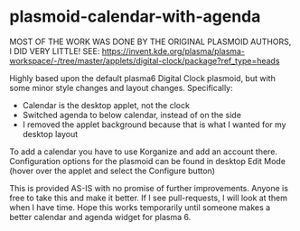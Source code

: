 # plasmoid-calendar-with-agenda
MOST OF THE WORK WAS DONE BY THE ORIGINAL PLASMOID AUTHORS, I DID VERY LITTLE!
SEE: https://invent.kde.org/plasma/plasma-workspace/-/tree/master/applets/digital-clock/package?ref_type=heads

Highly based upon the default plasma6 Digital Clock plasmoid, but with some minor style changes and layout changes.  Specifically:
- Calendar is the desktop applet, not the clock
- Switched agenda to below calendar, instead of on the side
- I removed the applet background because that is what I wanted for my desktop layout

To add a calendar you have to use Korganize and add an account there. Configuration options for the plasmoid can be found in desktop Edit Mode (hover over the applet and select the Configure button)

This is provided AS-IS with no promise of further improvements.  Anyone is free to take this and make it better.  If I see pull-requests, I will look at them when I have time.  Hope this works temporarily until someone makes a better calendar and agenda widget for plasma 6.
